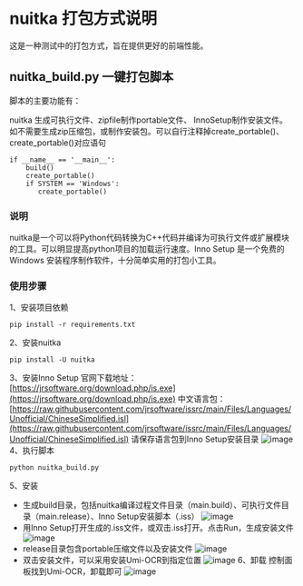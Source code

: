 # nuitka 打包方式说明

这是一种测试中的打包方式，旨在提供更好的前端性能。

## nuitka_build.py 一键打包脚本

脚本的主要功能有：

nuitka 生成可执行文件、zipfile制作portable文件、 InnoSetup制作安装文件。如不需要生成zip压缩包，或制作安装包。可以自行注释掉create_portable()、create_portable()对应语句
```
if __name__ == '__main__':
    build()
    create_portable()
    if SYSTEM == 'Windows':
       create_portable()
```

### 说明
nuitka是一个可以将Python代码转换为C++代码并编译为可执行文件或扩展模块的工具。可以明显提高python项目的加载运行速度。Inno Setup 是一个免费的 Windows 安装程序制作软件，十分简单实用的打包小工具。

### 使用步骤
1、安装项目依赖
```
pip install -r requirements.txt
```
2、安装nuitka
```
pip install -U nuitka
```
3、安装Inno Setup
官网下载地址：[https://jrsoftware.org/download.php/is.exe](https://jrsoftware.org/download.php/is.exe)
中文语言包：[https://raw.githubusercontent.com/jrsoftware/issrc/main/Files/Languages/Unofficial/ChineseSimplified.isl](https://raw.githubusercontent.com/jrsoftware/issrc/main/Files/Languages/Unofficial/ChineseSimplified.isl)
请保存语言包到Inno Setup安装目录
![image](https://github.com/hiroi-sora/Umi-OCR/assets/10486408/00c7f0d5-a0b3-4185-904a-c4238b3305f2)
4、执行脚本
```
python nuitka_build.py
```
5、安装
- 生成build目录，包括nuitka编译过程文件目录（main.build）、可执行文件目录（main.release）、Inno Setup安装脚本（.iss）
![image](https://github.com/hiroi-sora/Umi-OCR/assets/10486408/0fc8dd7e-1926-4e14-b35c-5cc4c29b5562)
- 用Inno Setup打开生成的.iss文件，或双击.iss打开。点击Run，生成安装文件
![image](https://github.com/hiroi-sora/Umi-OCR/assets/10486408/6bf46fff-d699-4a20-9397-4762be837aa3)
- release目录包含portable压缩文件以及安装文件
![image](https://github.com/hiroi-sora/Umi-OCR/assets/10486408/be27876e-2f1e-4208-a899-947702a5e7b0)
- 双击安装文件，可以采用安装Umi-OCR到指定位置
![image](https://github.com/hiroi-sora/Umi-OCR/assets/10486408/b67b6fd2-d0d0-4295-b1cb-b1f586d9c38d)
6、卸载
控制面板找到Umi-OCR，卸载即可
![image](https://github.com/hiroi-sora/Umi-OCR/assets/10486408/ac4129be-32ab-42fc-886b-41a0534a5b3e)